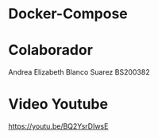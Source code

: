 # Docker-Compose

# Colaborador

Andrea Elizabeth Blanco Suarez    BS200382

# Video Youtube

https://youtu.be/BQ2YsrDIwsE


